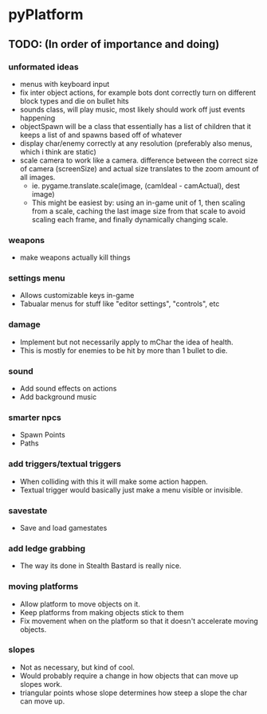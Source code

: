 pyPlatform
==========

## TODO: (In order of importance and doing)
### unformated ideas
- menus with keyboard input
- fix inter object actions, for example bots dont correctly turn on different block types and die on bullet hits
- sounds class, will play music, most likely should work off just events happening
- objectSpawn will be a class that essentially has a list of children that it keeps a list of and spawns based off of whatever
- display char/enemy correctly at any resolution (preferably also menus, which i think are static)
- scale camera to work like a camera. difference between the correct size of camera (screenSize) and actual size translates to the zoom amount of all images.
	- ie. pygame.translate.scale(image, (camIdeal - camActual), dest image)
	- This might be easiest by: using an in-game unit of 1, then scaling from a scale,
	  caching the last image size from that scale to avoid scaling each frame, and finally dynamically changing scale.

### weapons
- make weapons actually kill things

### settings menu
- Allows customizable keys in-game
- Tabualar menus for stuff like "editor settings", "controls", etc

### damage
- Implement but not necessarily apply to mChar the idea of health.
- This is mostly for enemies to be hit by more than 1 bullet to die.

### sound
- Add sound effects on actions
- Add background music

### smarter npcs
- Spawn Points
- Paths

### add triggers/textual triggers
- When colliding with this it will make some action happen.
- Textual trigger would basically just make a menu visible or invisible.

### savestate
- Save and load gamestates

### add ledge grabbing
- The way its done in Stealth Bastard is really nice.

### moving platforms
- Allow platform to move objects on it.
- Keep platforms from making objects stick to them
- Fix movement when on the platform so that it doesn't accelerate moving objects.

### slopes
- Not as necessary, but kind of cool.
- Would probably require a change in how objects that can move up slopes work.
- triangular points whose slope determines how steep a slope the char can move up.
